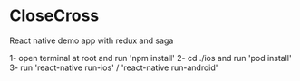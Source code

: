 # CloseCross
React native demo app with redux and saga

1- open terminal at root and run 'npm install'
2- cd ./ios and run 'pod install'
3- run 'react-native run-ios' / 'react-native run-android'
